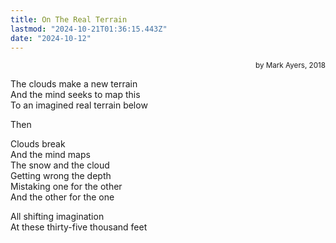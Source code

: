 ```yaml
---
title: On The Real Terrain
lastmod: "2024-10-21T01:36:15.443Z"
date: "2024-10-12"
---
```


<div style="text-align: right"><small>by Mark Ayers, 2018</small></div>

The clouds make a new terrain\
And the mind seeks to map this\
To an imagined real terrain below

Then

Clouds break\
And the mind maps\
The snow and the cloud\
Getting wrong the depth\
Mistaking one for the other\
And the other for the one

All shifting imagination\
At these thirty-five thousand feet
